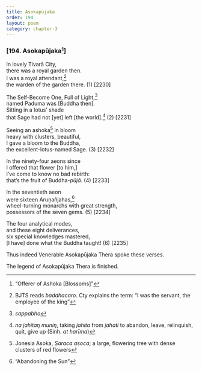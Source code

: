```yaml
---
title: Asokapūjaka
order: 194
layout: poem
category: chapter-3
---
```


### \[194. Asokapūjaka[^1]\]

In lovely Tivarā City,  
there was a royal garden then.  
I was a royal attendant,[^2]  
the warden of the garden there. (1) \[2230\]

The Self-Become One, Full of Light,[^3]  
named Paduma was \[Buddha then\].  
Sitting in a lotus’ shade  
that Sage had not \[yet\] left \[the world\].[^4] (2) \[2231\]

Seeing an ashoka[^5] in bloom  
heavy with clusters, beautiful,  
I gave a bloom to the Buddha,  
the excellent-lotus-named Sage. (3) \[2232\]

In the ninety-four aeons since  
I offered that flower \[to him,\]  
I’ve come to know no bad rebirth:  
that’s the fruit of Buddha-*pūjā*. (4) \[2233\]

In the seventieth aeon  
were sixteen Aruṇañjahas,[^6]  
wheel-turning monarchs with great strength,  
possessors of the seven gems. (5) \[2234\]

The four analytical modes,  
and these eight deliverances,  
six special knowledges mastered,  
\[I have\] done what the Buddha taught! (6) \[2235\]

Thus indeed Venerable Asokapūjaka Thera spoke these verses.

The legend of Asokapūjaka Thera is finished.

[^1]: “Offerer of Ashoka \[Blossoms\]”

[^2]: BJTS reads *baddhacaro*. Cty explains the term: “I was the servant, the employee of the king”

[^3]: *sappabho*

[^4]: *na jahitaŋ muniŋ*, taking *jahita* from *jahati* to abandon, leave, relinquish, quit, give up (Sinh. *at harīma*)

[^5]: Jonesia Asoka, *Saraca asoca*; a large, flowering tree with dense clusters of red flowers

[^6]: “Abandoning the Sun”
